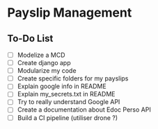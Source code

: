 # Payslip Management

## To-Do List

- [ ] Modelize a MCD
- [ ] Create django app
- [ ] Modularize my code
- [ ] Create specific folders for my payslips
- [ ] Explain google info in README
- [ ] Explain my_secrets.txt in README
- [ ] Try to really understand Google API
- [ ] Create a documentation about Edoc Perso API
- [ ] Build a CI pipeline (utiliser drone ?)

